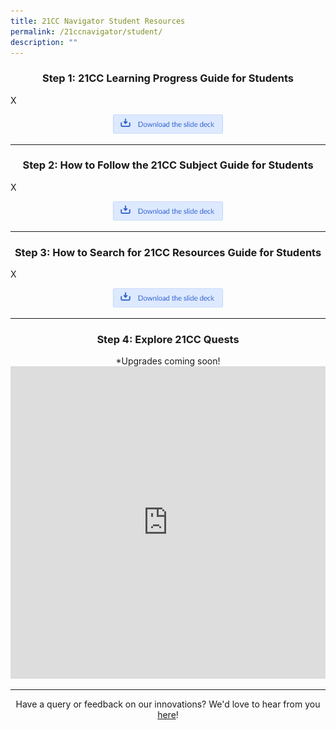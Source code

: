 ```yaml
---
title: 21CC Navigator Student Resources
permalink: /21ccnavigator/student/
description: ""
---
```

<center><h3>Step 1: 21CC Learning Progress Guide for Students</h3></center>

X
<center><a href="https://docs.google.com/presentation/d/1tWbtRce1Ru12dWv1TJsqSNhCdpgkpiu0/copy" target="_blank" rel="noopener noreferrer"><img src="/images/Buttons/download%20the%20slide%20deck.png" style="width:35%; display: inline;"></a></center>

-------

<center><h3>Step 2: How to Follow the 21CC Subject Guide for Students</h3></center>

X
<center><a href="https://docs.google.com/presentation/d/1tWbtRce1Ru12dWv1TJsqSNhCdpgkpiu0/copy" target="_blank" rel="noopener noreferrer"><img src="/images/Buttons/download%20the%20slide%20deck.png" style="width:35%; display: inline;"></a></center>

-------

<center><h3>Step 3: How to Search for 21CC Resources Guide for Students</h3></center>

X
<center><a href="https://docs.google.com/presentation/d/1tWbtRce1Ru12dWv1TJsqSNhCdpgkpiu0/copy" target="_blank" rel="noopener noreferrer"><img src="/images/Buttons/download%20the%20slide%20deck.png" style="width:35%; display: inline;"></a></center>

-------

<center><h3>Step 4: Explore 21CC Quests</h3></center>

<center>*Upgrades coming soon!</center>

<iframe src="https://docs.google.com/presentation/d/e/2PACX-1vRPRngQQ1tmIsR2cIYebxL3EUXFNuNIHwMcgxTVqF_I0I-x5Za8F89rcJWj-NA1EMYNUsYjhYCNe12K/embed?start=false&amp;loop=true&amp;delayms=10000" frameborder="0" width="100%" height="500" allowfullscreen="true"></iframe>

--------

<center>Have a query or feedback on our innovations? We'd love to hear from you <a rel="noopener noreferrer" target="_blank" href="/contact">here</a>!</center>
